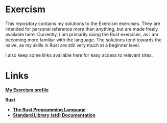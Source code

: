 # Exercism
This repository contains my solutions to the Exercism exercises. They are intended for personal reference more than anything, but are made freely available here. Currently, I am primarily doing the Rust exercises, as I am becoming more familiar with the language. The solutions tend towards the naive, as my skills in Rust are still very much at a beginner level.

I also keep some links available here for easy access to relevant sites.

# Links
[**My Exercism profile**](https://exercism.org/profiles/SilkySeaman)

**Rust**
- [**The Rust Programming Language**](https://doc.rust-lang.org/book/)
- [**Standard Library (std) Documentation**](https://doc.rust-lang.org/std/index.html)

